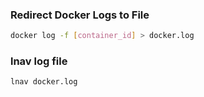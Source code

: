 ### Redirect Docker Logs to File
```bash
docker log -f [container_id] > docker.log
```

### lnav log file
```bash
lnav docker.log
```